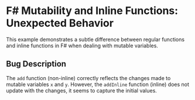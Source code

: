 # F# Mutability and Inline Functions: Unexpected Behavior

This example demonstrates a subtle difference between regular functions and inline functions in F# when dealing with mutable variables.

## Bug Description
The `add` function (non-inline) correctly reflects the changes made to mutable variables `x` and `y`. However, the `addInline` function (inline) does not update with the changes, it seems to capture the initial values.